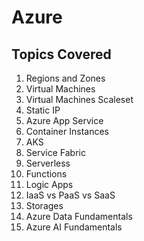 # Azure

## Topics Covered 
  1.  Regions and Zones
  2.  Virtual Machines
  3.  Virtual Machines Scaleset
  4.  Static IP
  5.  Azure App Service
  6.  Container Instances
  7.  AKS
  8.  Service Fabric
  9.  Serverless
  10.  Functions
  11.  Logic Apps
  12.  IaaS vs PaaS vs SaaS
  13.  Storages
  14.  Azure Data Fundamentals
  15.  Azure AI Fundamentals
